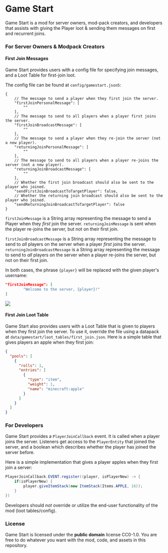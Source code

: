 # Game Start

Game Start is a mod for server owners, mod-pack creators, and developers that assists with giving the Player loot & sending them messages on first and recurrent joins.

### For Server Owners & Modpack Creators

#### First Join Messages

Game Start provides users with a config file for specifying join messages, and a Loot Table for first-join loot.

The config file can be found at `config/gamestart.json5`:
```json5
{ 
	// The message to send a player when they first join the server.
	"firstJoinPersonalMessage": [ 
		""
	],
	// The message to send to all players when a player first joins the server.
	"firstJoinBroadcastMessage": [ 
		""
	],
	// The message to send a player when they re-join the server (not a new player).
	"returningJoinPersonalMessage": [ 
		""
	],
	// The message to send to all players when a player re-joins the server (not a new player).
	"returningJoinBroadcastMessage": [ 
		""
	],
	// Whether the first join broadcast should also be sent to the player who joined.
	"sendFirstJoinBroadcastToTargetPlayer": false,
	// Whether the returning join broadcast should also be sent to the player who joined.
	"sendReturningJoinBroadcastToTargetPlayer": false
}
```

`firstJoinMessage` is a String array representing the message to send a Player when they *first* join the server.
`returningJoinMessage` is sent when the player re-joins the server, but not on their first join.

`firstJoinBroadcastMessage` is a String array representing the message to send to *all* players on the server when a player *first* joins the server.
`returningJoinBroadcastMessage` is a String array representing the message to send to *all* players on the server when a player re-joins the server, but not on their first join.

In both cases, the phrase `{player}` will be replaced with the given player's username:

```json
"firstJoinMessage": [ 
		"Welcome to the server, {player}!"
]
```

![](https://i.imgur.com/aw7sr3K.png)

#### First Join Loot Table

Game Start also provides users with a Loot Table that is given to players when they first join the server.
To use it, override the file using a datapack at `data/gamestart/loot_tables/first_join.json`.
Here is a simple table that gives players an apple when they first join:

```json
{
  "pools": [
    {
      "rolls": 1,
      "entries": [
        {
          "type": "item",
          "weight": 1,
          "name": "minecraft:apple"
        }
      ]
    }
  ]
}
```

### For Developers

Game Start provides a `PlayerJoinCallback` event. It is called when a player joins the server.
Listeners get access to the `PlayerEntity` that joined the server,
 and a boolean which describes whether the player has joined the server before.
 
Here is a simple implementation that gives a player apples when they first join a server:

```java
PlayerJoinCallback.EVENT.register((player, isPlayerNew) -> {
    if(isPlayerNew) {
        player.giveItemStack(new ItemStack(Items.APPLE, 16));
    }
})
```

Developers should *not* override or utilize the end-user functionality of the mod (loot tables/config).

### License
Game Start is licensed under the **public domain** license CC0-1.0. 
You are free to do whatever you want with the mod, code, and assets in this repository.
